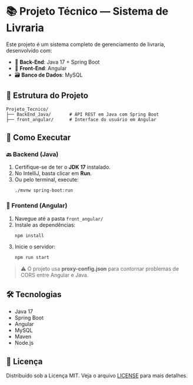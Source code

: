# 📚 Projeto Técnico — Sistema de Livraria

Este projeto é um sistema completo de gerenciamento de livraria, desenvolvido com:

- 🧠 **Back-End**: Java 17 + Spring Boot
- 🎨 **Front-End**: Angular
- 🗃️ **Banco de Dados**: MySQL

## 🧱 Estrutura do Projeto

```
Projeto_Tecnico/
├── BackEnd_Java/       # API REST em Java com Spring Boot
├── front_angular/      # Interface do usuário em Angular
```

## 🚀 Como Executar

### 🔙 Backend (Java)

1. Certifique-se de ter o **JDK 17** instalado.
2. No IntelliJ, basta clicar em **Run**.
3. Ou pelo terminal, execute:
   ```bash
   ./mvnw spring-boot:run
   ```

### 🎨 Frontend (Angular)

1. Navegue até a pasta `front_angular/`
2. Instale as dependências:
   ```bash
   npm install
   ```
3. Inicie o servidor:
   ```bash
   npm run start
   ```

> ⚠️ O projeto usa **proxy-config.json** para contornar problemas de CORS entre Angular e Java.

## 🛠️ Tecnologias

- Java 17
- Spring Boot
- Angular
- MySQL
- Maven
- Node.js

## 📄 Licença

Distribuído sob a Licença MIT. Veja o arquivo [LICENSE](../LICENSE) para mais detalhes.
